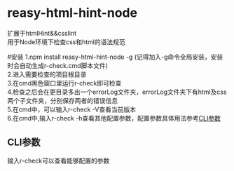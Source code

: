 # reasy-html-hint-node
扩展于htmlHint&&csslint  
用于Node环境下检查css和html的语法规范

#安装
1.npm install reasy-html-hint-node -g (记得加入-g命令全局安装，安装时会自动生成r-check.cmd脚本文件)  
2.进入需要检查的项目根目录  
3.在cmd黑色窗口里运行r-check即可检查  
4.检查之后会在更目录多出一个errorLog文件夹，errorLog文件夹下有html及css两个子文件夹，分别保存两者的错误信息  
5.在cmd中，可以输入r-check -V查看当前版本  
6.在cmd中,输入r-check -h查看其他配置参数，配置参数具体用法参考[CLI参数](#CLI参数)

## CLI参数 
输入r-check可以查看能够配置的参数
